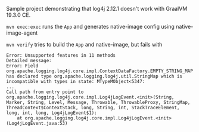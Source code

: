 Sample project demonstrating that log4j 2.12.1 doesn't work with GraalVM 19.3.0 CE.

`mvn exec:exec` runs the `App` and generates native-image config using native-image-agent

`mvn verify` tries to build the `App` and native-image, but fails with

```$bash
Error: Unsupported features in 11 methods
Detailed message:
Error: Field org.apache.logging.log4j.core.impl.ContextDataFactory.EMPTY_STRING_MAP has declared type org.apache.logging.log4j.util.StringMap which is incompatible with types in state: MTypeMObject<5347:
...
Call path from entry point to org.apache.logging.log4j.core.impl.Log4jLogEvent.<init>(String, Marker, String, Level, Message, Throwable, ThrowableProxy, StringMap, ThreadContext$ContextStack, long, String, int, StackTraceElement, long, int, long, Log4jLogEvent$1): 
	at org.apache.logging.log4j.core.impl.Log4jLogEvent.<init>(Log4jLogEvent.java:53)
```